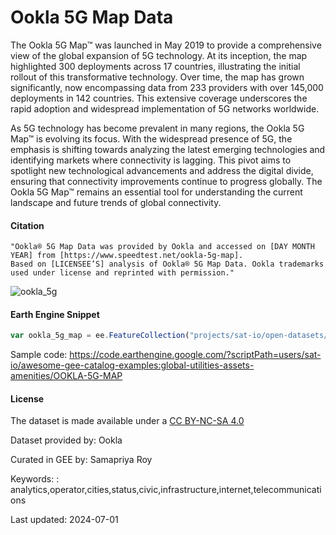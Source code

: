 # Ookla 5G Map Data

The Ookla 5G Map™ was launched in May 2019 to provide a comprehensive view of the global expansion of 5G technology. At its inception, the map highlighted 300 deployments across 17 countries, illustrating the initial rollout of this transformative technology. Over time, the map has grown significantly, now encompassing data from 233 providers with over 145,000 deployments in 142 countries. This extensive coverage underscores the rapid adoption and widespread implementation of 5G networks worldwide.

As 5G technology has become prevalent in many regions, the Ookla 5G Map™ is evolving its focus. With the widespread presence of 5G, the emphasis is shifting towards analyzing the latest emerging technologies and identifying markets where connectivity is lagging. This pivot aims to spotlight new technological advancements and address the digital divide, ensuring that connectivity improvements continue to progress globally. The Ookla 5G Map™ remains an essential tool for understanding the current landscape and future trends of global connectivity.

#### Citation

```
"Ookla® 5G Map Data was provided by Ookla and accessed on [DAY MONTH YEAR] from [https://www.speedtest.net/ookla-5g-map].
Based on [LICENSEE’S] analysis of Ookla® 5G Map Data. Ookla trademarks used under license and reprinted with permission."
```

![ookla_5g](https://github.com/user-attachments/assets/d106f69c-947c-497b-8743-03e746c58021)

#### Earth Engine Snippet

```js
var ookla_5g_map = ee.FeatureCollection("projects/sat-io/open-datasets/network/ookla_5g_map");
```

Sample code: https://code.earthengine.google.com/?scriptPath=users/sat-io/awesome-gee-catalog-examples:global-utilities-assets-amenities/OOKLA-5G-MAP

#### License
The dataset is made available under a [CC BY-NC-SA 4.0](https://creativecommons.org/licenses/by-nc-sa/4.0/)

Dataset provided by: Ookla

Curated in GEE by: Samapriya Roy

Keywords: : analytics,operator,cities,status,civic,infrastructure,internet,telecommunications

Last updated: 2024-07-01
